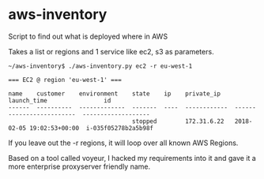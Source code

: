 # aws-inventory
Script to find out what is deployed where in AWS

Takes a list or regions and 1 service like ec2, s3 as parameters.
```
~/aws-inventory$ ./aws-inventory.py ec2 -r eu-west-1

=== EC2 @ region 'eu-west-1' ===

name    customer    environment    state    ip    private_ip    launch_time                id
------  ----------  -------------  -------  ----  ------------  -------------------------  -------------------
                                   stopped        172.31.6.22   2018-02-05 19:02:53+00:00  i-035f05278b2a5b98f
```

If you leave out the  -r regions, it will loop over all known AWS Regions.

Based on a tool called voyeur, I hacked my requirements into it and gave it a more enterprise proxyserver friendly name.
